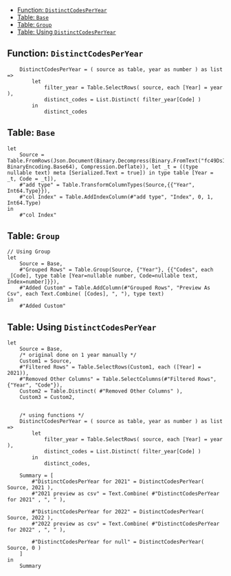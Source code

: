 - [Function: `DistinctCodesPerYear`](#function-distinctcodesperyear)
- [Table: `Base`](#table-base)
- [Table: `Group`](#table-group)
- [Table: Using `DistinctCodesPerYear`](#table-using-distinctcodesperyear)



## Function: `DistinctCodesPerYear`

```powerquery
    DistinctCodesPerYear = ( source as table, year as number ) as list =>
        let 
            filter_year = Table.SelectRows( source, each [Year] = year ),
            distinct_codes = List.Distinct( filter_year[Code] )
        in 
            distinct_codes         
```

## Table: `Base`

```powerquery
let
    Source = Table.FromRows(Json.Document(Binary.Decompress(Binary.FromText("fc49DsIwDAXgu3juQHOdKkNCLWOR2JUJRL09TJUDqOP75J+3LBAuIcAELCuTQpwOyeWJPqea0Tz0G7djYv6AWhIaxHD1G1fj+lDxRIY4QEYeb2wsd59rIpSW/M7Xm5+mZGk/y396ZdN+3uvFWrB52bEU7RDjGw==", BinaryEncoding.Base64), Compression.Deflate)), let _t = ((type nullable text) meta [Serialized.Text = true]) in type table [Year = _t, Code = _t]),
    #"add type" = Table.TransformColumnTypes(Source,{{"Year", Int64.Type}}),
    #"col Index" = Table.AddIndexColumn(#"add type", "Index", 0, 1, Int64.Type)
in
    #"col Index"
```    

## Table: `Group`

```powerquery
// Using Group
let
    Source = Base,
    #"Grouped Rows" = Table.Group(Source, {"Year"}, {{"Codes", each _[Code], type table [Year=nullable number, Code=nullable text, Index=number]}}),
    #"Added Custom" = Table.AddColumn(#"Grouped Rows", "Preview As Csv", each Text.Combine( [Codes], ", "), type text)
in
    #"Added Custom"
```

## Table: Using `DistinctCodesPerYear`

```powerquery
let
    Source = Base,
    /* original done on 1 year manually */
    Custom1 = Source,
    #"Filtered Rows" = Table.SelectRows(Custom1, each ([Year] = 2021)),
    #"Removed Other Columns" = Table.SelectColumns(#"Filtered Rows",{"Year", "Code"}),
    Custom2 = Table.Distinct( #"Removed Other Columns" ),
    Custom3 = Custom2,
    

    /* using functions */
    DistinctCodesPerYear = ( source as table, year as number ) as list =>
        let 
            filter_year = Table.SelectRows( source, each [Year] = year ),
            distinct_codes = List.Distinct( filter_year[Code] )
        in 
            distinct_codes,
            
    Summary = [
        #"DistinctCodesPerYear for 2021" = DistinctCodesPerYear( Source, 2021 ),
        #"2021 preview as csv" = Text.Combine( #"DistinctCodesPerYear for 2021" , ", " ),

        #"DistinctCodesPerYear for 2022" = DistinctCodesPerYear( Source, 2022 ),
        #"2022 preview as csv" = Text.Combine( #"DistinctCodesPerYear for 2022" , ", " ),

        #"DistinctCodesPerYear for null" = DistinctCodesPerYear( Source, 0 )
    ]
in
    Summary
```
